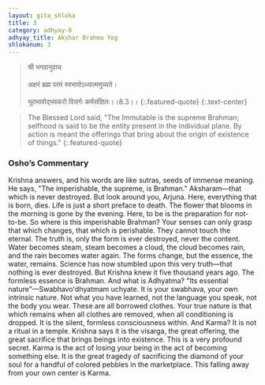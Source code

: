 ```yaml
---
layout: gita_shloka
title: 3
category: adhyay-8
adhyay_title: Akṣhar Brahma Yog
shlokanum: 3
---
```


> श्री भगवानुवाच<br><br>अक्षरं ब्रह्म परमं स्वभावोऽध्यात्ममुच्यते।<br><br>भूतभावोद्भवकरो विसर्गः कर्मसंज्ञितः।।8.3।।
{:.featured-quote}
{:.text-center}

> The Blessed Lord said, "The Immutable is the supreme Brahman; selfhood is said to be the entity present in the individual plane. By action is meant the offerings that bring about the origin of existence of things."
{:.featured-quote}

### Osho’s Commentary
Krishna answers, and his words are like sutras, seeds of immense meaning.
He says, "The imperishable, the supreme, is Brahman." Aksharam—that which is never destroyed. But look around you, Arjuna. Here, everything that is born, dies. Life is just a short preface to death. The flower that blooms in the morning is gone by the evening. Here, to be is the preparation for not-to-be.
So where is this imperishable Brahman? Your senses can only grasp that which changes, that which is perishable. They cannot touch the eternal. The truth is, only the form is ever destroyed, never the content. Water becomes steam, steam becomes a cloud, the cloud becomes rain, and the rain becomes water again. The forms change, but the essence, the water, remains. Science has now stumbled upon this very truth—that nothing is ever destroyed. But Krishna knew it five thousand years ago. The formless essence is Brahman.
And what is Adhyatma? "Its essential nature"—Swabhavo'dhyatmam uchyate. It is your swabhava, your own intrinsic nature. Not what you have learned, not the language you speak, not the body you wear. These are all borrowed clothes. Your true nature is that which remains when all clothes are removed, when all conditioning is dropped. It is the silent, formless consciousness within.
And Karma? It is not a ritual in a temple. Krishna says it is the visarga, the great offering, the great sacrifice that brings beings into existence. This is a very profound secret. Karma is the act of losing your being in the act of becoming something else. It is the great tragedy of sacrificing the diamond of your soul for a handful of colored pebbles in the marketplace. This falling away from your own center is Karma.
